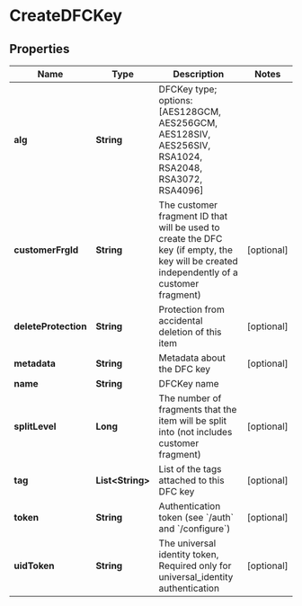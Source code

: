 

# CreateDFCKey

## Properties

Name | Type | Description | Notes
------------ | ------------- | ------------- | -------------
**alg** | **String** | DFCKey type; options: [AES128GCM, AES256GCM, AES128SIV, AES256SIV, RSA1024, RSA2048, RSA3072, RSA4096] | 
**customerFrgId** | **String** | The customer fragment ID that will be used to create the DFC key (if empty, the key will be created independently of a customer fragment) |  [optional]
**deleteProtection** | **String** | Protection from accidental deletion of this item |  [optional]
**metadata** | **String** | Metadata about the DFC key |  [optional]
**name** | **String** | DFCKey name | 
**splitLevel** | **Long** | The number of fragments that the item will be split into (not includes customer fragment) |  [optional]
**tag** | **List&lt;String&gt;** | List of the tags attached to this DFC key |  [optional]
**token** | **String** | Authentication token (see &#x60;/auth&#x60; and &#x60;/configure&#x60;) |  [optional]
**uidToken** | **String** | The universal identity token, Required only for universal_identity authentication |  [optional]



